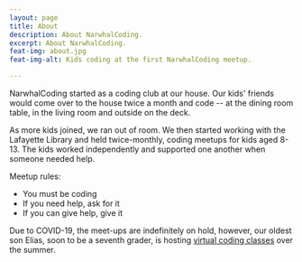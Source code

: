 ```yaml
---
layout: page
title: About
description: About NarwhalCoding.
excerpt: About NarwhalCoding.
feat-img: about.jpg
feat-img-alt: Kids coding at the first NarwhalCoding meetup.

---
```


NarwhalCoding started as a coding club at our house. Our kids' friends would come over to the house twice a month and code -- at the dining room table, in the living room and outside on the deck.

As more kids joined, we ran out of room. We then started working with the Lafayette Library and held twice-monthly, coding meetups for kids aged 8-13. The kids worked independently and supported one another when someone needed help.

Meetup rules:

* You must be coding
* If you need help, ask for it
* If you can give help, give it

Due to COVID-19, the meet-ups are indefinitely on hold, however, our oldest son Elias, soon to be a seventh grader, is hosting [virtual coding classes](/classes/) over the summer.